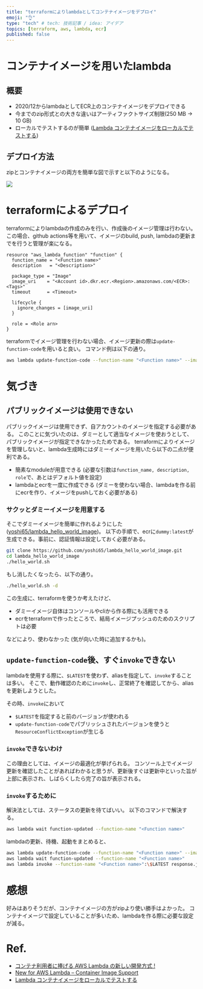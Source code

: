 ```yaml
---
title: "terraformによりlambdaとしてコンテナイメージをデプロイ"
emoji: "👌"
type: "tech" # tech: 技術記事 / idea: アイデア
topics: [terraform, aws, lambda, ecr]
published: false
---
```


# コンテナイメージを用いたlambda

## 概要

- 2020/12からlambdaとしてECR上のコンテナイメージをデプロイできる
- 今までのzip形式との大きな違いはアーティファクトサイズ制限(250 MB -> 10 GB)
- ローカルでテストするのが簡単 ([Lambda コンテナイメージをローカルでテストする](https://docs.aws.amazon.com/ja_jp/lambda/latest/dg/images-test.html))

## デプロイ方法
zipとコンテナイメージの両方を簡単な図で示すと以下のようになる。

![](https://storage.googleapis.com/zenn-user-upload/aff378b02885523935513230.png)

# terraformによるデプロイ

terraformによりlambdaの作成のみを行い、作成後のイメージ管理は行わない。
この場合、github actions等を用いて、イメージのbuild, push, lambdaの更新までを行うと管理が楽になる。

```
resource "aws_lambda_function" "function" {
  function_name = "<Function name>"
  description   = "<Description>"

  package_type = "Image"
  image_uri    = "<Account id>.dkr.ecr.<Region>.amazonaws.com/<ECR>:<Tags>"
  timeout      = <Timeout>

  lifecycle {
    ignore_changes = [image_uri]
  }

  role = <Role arn>
}
```

terraformでイメージ管理を行わない場合、イメージ更新の際は`update-function-code`を用いると良い。
コマンド例は以下の通り。

```sh
aws lambda update-function-code --function-name "<Function name>" --image-uri "<Account id>.dkr.ecr.<Region>.amazonaws.com/<ECR>:<Tags>"
```

# 気づき

## パブリックイメージは使用できない

パブリックイメージは使用できず、自アカウントのイメージを指定する必要がある。
このことに気づいたのは、ダミーとして適当なイメージを使おうとして、パブリックイメージが指定できなかったためである。
terraformによりイメージを管理しないと、lambda生成時にはダミーイメージを用いたら以下の二点が便利である。

- 簡素なmoduleが用意できる (必要な引数は`function_name, description, role`で、あとはデフォルト値を設定)
- lambdaとecrを一度に作成できる (ダミーを使わない場合、lambdaを作る前にecrを作り、イメージをpushしておく必要がある)


### サクッとダミーイメージを用意する

そこでダミーイメージを簡単に作れるようにした ([yoshi65/lambda_hello_world_image](https://github.com/yoshi65/lambda_hello_world_image.git))。
以下の手順で、ecrに`dummy:latest`が生成できる。事前に、認証情報は設定しておく必要がある。

```sh
git clone https://github.com/yoshi65/lambda_hello_world_image.git
cd lambda_hello_world_image
./hello_world.sh
```

もし消したくなったら、以下の通り。
```sh
./hello_world.sh -d
```

この生成に、terraformを使うか考えたけど、

- ダミーイメージ自体はコンソールやcliから作る際にも活用できる
- ecrをterraformで作ったところで、結局イメージプッシュのためのスクリプトは必要

などにより、使わなかった (気が向いた時に追加するかも)。

## `update-function-code`後、すぐ`invoke`できない

lambdaを使用する際に、`$LATEST`を使わず、aliasを指定して、`invoke`することは多い。
そこで、動作確認のために`invoke`し、正常終了を確認してから、aliasを更新しようとした。

その時、`invoke`において

- `$LATEST`を指定すると前のバージョンが使われる
- `update-function-code`でパブリッシュされたバージョンを使うと`ResourceConflictException`が生じる

### `invoke`できないわけ
この理由としては、イメージの最適化が挙げられる。
コンソール上でイメージ更新を確認したことがあればわかると思うが、更新後すぐは更新中といった旨が上部に表示され、しばらくしたら完了の旨が表示される。

### `invoke`するために
解決法としては、ステータスの更新を待てばいい。
以下のコマンドで解決する。
```sh
aws lambda wait function-updated --function-name "<Function name>"
```

lambdaの更新、待機、起動をまとめると、
```sh
aws lambda update-function-code --function-name "<Function name>" --image-uri "<Image uri>" --publish
aws lambda wait function-updated --function-name "<Function name>"
aws lambda invoke --function-name "<Function name>":\$LATEST response.json
```

# 感想

好みはありそうだが、コンテナイメージの方がzipより使い勝手はよかった。
コンテナイメージで設定していることが多いため、lambdaを作る際に必要な設定が減る。

# Ref.

- [コンテナ利用者に捧げる AWS Lambda の新しい開発方式 !](https://aws.amazon.com/jp/builders-flash/202103/new-lambda-container-development/?awsf.filter-name=*all)
- [New for AWS Lambda – Container Image Support](https://aws.amazon.com/jp/blogs/aws/new-for-aws-lambda-container-image-support/)
- [Lambda コンテナイメージをローカルでテストする](https://docs.aws.amazon.com/ja_jp/lambda/latest/dg/images-test.html)
